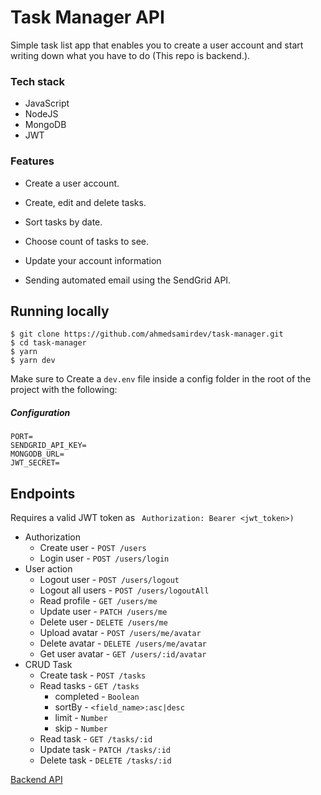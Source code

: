 # Task Manager API

Simple task list app that enables you to create a user account and start writing down what you have to do (This repo is backend.).



### Tech stack

- JavaScript
- NodeJS
- MongoDB
- JWT



### **Features**

- Create a user account.

- Create, edit and delete tasks.

- Sort tasks by date.

- Choose count of tasks to see.

- Update your account information

- Sending automated email using the SendGrid API.

  

## Running locally

```
$ git clone https://github.com/ahmedsamirdev/task-manager.git
$ cd task-manager
$ yarn
$ yarn dev
```

Make sure to Create a `dev.env` file inside a config folder in the root of the project with the following:

##### Configuration

```
PORT=
SENDGRID_API_KEY=
MONGODB_URL=
JWT_SECRET=
```



## Endpoints

Requires a valid JWT token as ` Authorization: Bearer <jwt_token>)`

- Authorization
  - Create user - `POST /users`
  - Login user - `POST /users/login`
- User action
  - Logout user - `POST /users/logout`
  - Logout all users - `POST /users/logoutAll`
  - Read profile - `GET /users/me`
  - Update user - `PATCH /users/me`
  - Delete user - `DELETE /users/me`
  - Upload avatar - `POST /users/me/avatar`
  - Delete avatar - `DELETE /users/me/avatar`
  - Get user avatar - `GET /users/:id/avatar`
- CRUD Task 
  - Create task - `POST /tasks`
  - Read tasks - `GET /tasks`
    - completed - `Boolean`
    - sortBy - `<field_name>:asc|desc`
    - limit - `Number`
    - skip - `Number`
  - Read task - `GET /tasks/:id`
  - Update task - `PATCH /tasks/:id`
  - Delete task - `DELETE /tasks/:id`

[Backend API](https://task-manager-api-as.herokuapp.com/)
